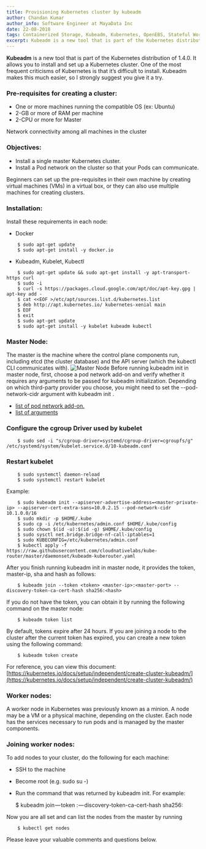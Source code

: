 ```yaml
---
title: Provisioning Kubernetes cluster by kubeadm
author: Chandan Kumar
author_info: Software Engineer at MayaData Inc
date: 22-08-2018
tags: Containerized Storage, Kubeadm, Kubernetes, OpenEBS, Stateful Workloads
excerpt: Kubeadm is a new tool that is part of the Kubernetes distribution of 1.4.0. It allows you to install and set up a Kubernetes cluster.
---
```


**Kubeadm** is a new tool that is part of the Kubernetes distribution of 1.4.0. It allows you to install and set up a Kubernetes cluster. One of the most frequent criticisms of Kubernetes is that it’s difficult to install. Kubeadm makes this much easier, so I strongly suggest you give it a try.

### Pre-requisites for creating a cluster:

- One or more machines running the compatible OS (ex: Ubuntu)
- 2-GB or more of RAM per machine
- 2-CPU or more for Master

Network connectivity among all machines in the cluster

### Objectives:

- Install a single master Kubernetes cluster.
- Install a Pod network on the cluster so that your Pods can communicate.

Beginners can set up the pre-requisites in their own machine by creating virtual machines (VMs) in a virtual box, or they can also use multiple machines for creating clusters.

### Installation:

Install these requirements in each node:

- Docker
```
    $ sudo apt-get update
    $ sudo apt-get install -y docker.io
```   

- Kubeadm, Kubelet, Kubectl
```
    $ sudo apt-get update && sudo apt-get install -y apt-transport-https curl
    $ sudo -i
    $ curl -s https://packages.cloud.google.com/apt/doc/apt-key.gpg | apt-key add -
    $ cat <<EOF >/etc/apt/sources.list.d/kubernetes.list
    $ deb http://apt.kubernetes.io/ kubernetes-xenial main
    $ EOF
    $ exit
    $ sudo apt-get update
    $ sudo apt-get install -y kubelet kubeadm kubectl
```  

### Master Node:

The master is the machine where the control plane components run, including etcd (the cluster database) and the API server (which the kubectl CLI communicates with).
![Master Node](https://lh5.googleusercontent.com/BbzeYd9ttUgNLHIn-zS1gndo_sCNLYOiqe-HTHQLDNqegK72Lc7Nzg88tfUCXSo_p6Wyrq-beic2mf0ZR7tFMw3dW_IZvGYC-MT-GVCSWPqoS4OsglbwCQ2ZskBuT2FsJLI9jzY-UdokGUJnpA)
Before running kubeadm init in master node, first, choose a pod network add-on and verify whether it requires any arguments to be passed for kubeadm initialization. Depending on which third-party provider you choose, you might need to set the --pod-network-cidr argument with kubeadm init <args>.

- [list of pod network add-on.](https://kubernetes.io/docs/setup/independent/create-cluster-kubeadm/#pod-network)
- [list of arguments](https://kubernetes.io/docs/reference/setup-tools/kubeadm/kubeadm-init/)

### Configure the cgroup Driver used by kubelet
```
    $ sudo sed -i "s/cgroup-driver=systemd/cgroup-driver=cgroupfs/g" /etc/systemd/system/kubelet.service.d/10-kubeadm.conf
```
### Restart kubelet
```
    $ sudo systemctl daemon-reload
    $ sudo systemctl restart kubelet
```  

Example:

```
    $ sudo kubeadm init --apiserver-advertise-address=<master-private-ip> --apiserver-cert-extra-sans=10.0.2.15 --pod-network-cidr 10.1.0.0/16
    $ sudo mkdir -p $HOME/.kube
    $ sudo cp -i /etc/kubernetes/admin.conf $HOME/.kube/config
    $ sudo chown $(id -u):$(id -g) $HOME/.kube/config
    $ sudo sysctl net.bridge.bridge-nf-call-iptables=1
    $ sudo KUBECONFIG=/etc/kubernetes/admin.conf
    $ kubectl apply -f https://raw.githubusercontent.com/cloudnativelabs/kube-router/master/daemonset/kubeadm-kuberouter.yaml 
```

After you finish running kubeadm init in master node, it provides the token, master-ip, sha and hash as follows:
```
    $ kubeadm join --token <token> <master-ip>:<master-port> --discovery-token-ca-cert-hash sha256:<hash>
```
If you do not have the token, you can obtain it by running the following command on the master node:
```
    $ kubeadm token list
```
By default, tokens expire after 24 hours. If you are joining a node to the cluster after the current token has expired, you can create a new token using the following command:
```
    $ kubeadm token create
```
For reference, you can view this document: [https://kubernetes.io/docs/setup/independent/create-cluster-kubeadm/](https://kubernetes.io/docs/setup/independent/create-cluster-kubeadm/)

### Worker nodes:

A worker node in Kubernetes was previously known as a minion. A node may be a VM or a physical machine, depending on the cluster. Each node has the services necessary to run pods and is managed by the master components.

### Joining worker nodes:

To add nodes to your cluster, do the following for each machine:

- SSH to the machine
- Become root (e.g. sudo su -)
- Run the command that was returned by kubeadm init. For example:

    $ kubeadm join — token <token> <master-ip>:<master-port> — discovery-token-ca-cert-hash sha256:<hash>

Now you are all set and can list the nodes from the master by running
```
    $ kubectl get nodes
```
Please leave your valuable comments and questions below.
